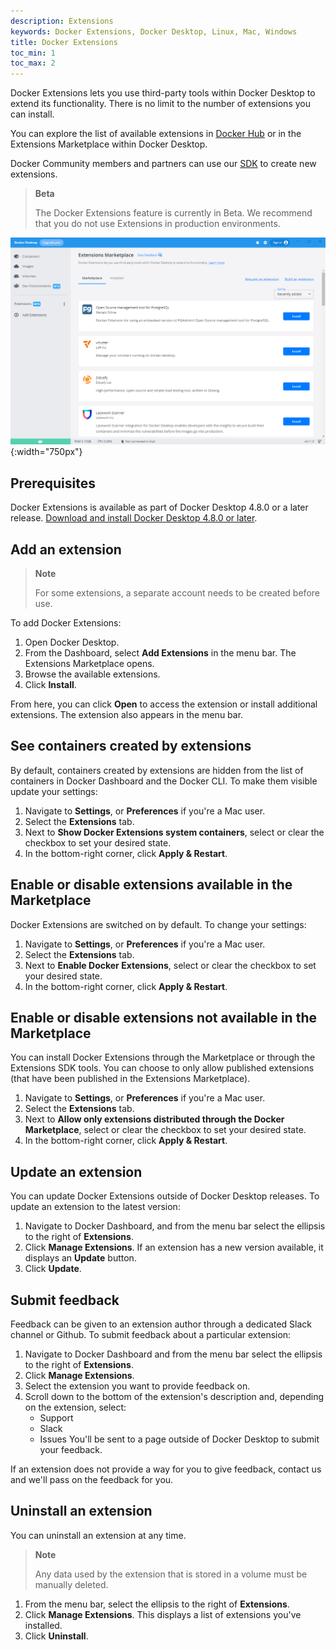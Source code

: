 ```yaml
---
description: Extensions
keywords: Docker Extensions, Docker Desktop, Linux, Mac, Windows
title: Docker Extensions
toc_min: 1
toc_max: 2
---
```


Docker Extensions lets you use third-party tools within Docker Desktop to extend its functionality. There is no limit to the number of extensions you can install.

You can explore the list of available extensions in [Docker Hub](https://hub.docker.com/search?q=&type=extension) or in the Extensions Marketplace within Docker Desktop.

Docker Community members and partners can use our [SDK](extensions-sdk/index.md) to create new extensions.

> **Beta**
>
> The Docker Extensions feature is currently in Beta. We recommend that you do not use Extensions in production environments.

![extenstions](images/extensions-marketplace.PNG){:width="750px"}

## Prerequisites

Docker Extensions is available as part of Docker Desktop 4.8.0 or a later release. [Download and install Docker Desktop 4.8.0 or later](release-notes.md).

## Add an extension

>**Note**
>
> For some extensions, a separate account needs to be created before use.

To add Docker Extensions:

1. Open Docker Desktop.
2. From the Dashboard, select **Add Extensions** in the menu bar. 
The Extensions Marketplace opens. 
3. Browse the available extensions.
4. Click **Install**.

From here, you can click **Open** to access the extension or install additional extensions. The extension also appears in the menu bar.

## See containers created by extensions

By default, containers created by extensions are hidden from the list of containers in Docker Dashboard and the Docker CLI. To make them visible 
update your settings:

1. Navigate to  **Settings**, or **Preferences** if you're a Mac user.
2. Select the **Extensions** tab.
3. Next to **Show Docker Extensions system containers**, select or clear the checkbox to set your desired state.
4. In the bottom-right corner, click **Apply & Restart**.

## Enable or disable extensions available in the Marketplace

Docker Extensions are switched on by default. To change your settings:

1. Navigate to  **Settings**, or **Preferences** if you're a Mac user.
2. Select the **Extensions** tab.
3. Next to **Enable Docker Extensions**, select or clear the checkbox to set your desired state.
4. In the bottom-right corner, click **Apply & Restart**.

## Enable or disable extensions not available in the Marketplace

You can install Docker Extensions through the Marketplace or through the Extensions SDK tools. You can choose to only allow published extensions (that have been published in the Extensions Marketplace).

1. Navigate to **Settings**, or **Preferences** if you're a Mac user.
2. Select the **Extensions** tab.
3. Next to **Allow only extensions distributed through the Docker Marketplace**, select or clear the checkbox to set your desired state.
4. In the bottom-right corner, click **Apply & Restart**.

## Update an extension
You can update Docker Extensions outside of Docker Desktop releases. To update an extension to the latest version:

1. Navigate to Docker Dashboard, and from the menu bar select the ellipsis to the right of **Extensions**.
2. Click **Manage Extensions**.
If an extension has a new version available, it displays an **Update** button.
3. Click **Update**.

## Submit feedback
Feedback can be given to an extension author through a dedicated Slack channel or Github. To submit feedback about a particular extension:

1. Navigate to Docker Dashboard and from the menu bar select the ellipsis to the right of **Extensions**.
2. Click **Manage Extensions**.
3. Select the extension you want to provide feedback on. 
4. Scroll down to the bottom of the extension's description and, depending on the 
extension, select:
    - Support
    - Slack
    - Issues
    You'll be sent to a page outside of Docker Desktop to submit your feedback.

If an extension does not provide a way for you to give feedback, contact us and we'll pass on the feedback for you. 

## Uninstall an extension
 You can uninstall an extension at any time. 
 
 > **Note**  
 >
 > Any data used by the extension that is stored in a volume must be manually deleted. 

1. From the menu bar, select the ellipsis to the right of **Extensions**.
2. Click **Manage Extensions**. This displays a list of extensions you've installed.
3. Click **Uninstall**.
